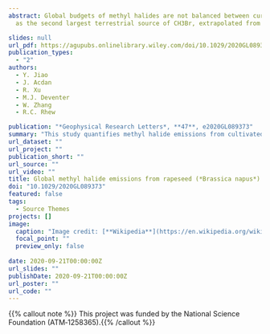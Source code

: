 ```yaml
---
abstract: Global budgets of methyl halides are not balanced between currently identified sources and sinks. Among biological sources, rapeseed is regarded
  as the second largest terrestrial source of CH3Br, extrapolated from laboratory-based incubations and limited field measurements. This study analyzes   the CH3Br budget from rapeseed (Brassica napus “Empire”), using field-based life cycle measurements, yielding a globally scaled emission rate of 2.8 ± 0.7 Gg year−1. Though this verifies that rapeseed is a significant global source, it is just half of the previous estimation, even after accounting for the doubling of global annual rapeseed production since then. The ozone-depleting potential of rapeseed is further sustained through CH3Cl and CH3I emissions, which were measured for the first time and scaled to 5.3 ± 1.3 and 4.0 ± 0.8 Gg year−1 globally.

slides: null
url_pdf: https://agupubs.onlinelibrary.wiley.com/doi/10.1029/2020GL089373
publication_types:
  - "2"
authors:
  - Y. Jiao
  - J. Acdan
  - R. Xu
  - M.J. Deventer
  - W. Zhang
  - R.C. Rhew

publication: "*Geophysical Research Letters*, **47**, e2020GL089373"
summary: "This study quantifies methyl halide emissions from cultivated rapeseed (Brassica napus, cultivar: Empire), based on life cycle measurements and normalized to seed production. "
url_dataset: ""
url_project: ""
publication_short: ""
url_source: ""
url_video: ""
title: Global methyl halide emissions from rapeseed (*Brassica napus*) using life cycle measurements
doi: "10.1029/2020GL089373"
featured: false
tags:
  - Source Themes
projects: []
image:
  caption: "Image credit: [**Wikipedia**](https://en.wikipedia.org/wiki/Rapeseed#/media/File:Field_in_K%C3%A4rk%C3%B6l%C3%A4.jpg)"
  focal_point: ""
  preview_only: false  
  
date: 2020-09-21T00:00:00Z  
url_slides: ""
publishDate: 2020-09-21T00:00:00Z 
url_poster: ""
url_code: ""
---
```


{{% callout note %}}
This project was funded by the National Science Foundation (ATM‐1258365).{{% /callout %}}
